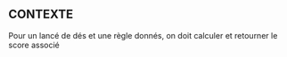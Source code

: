 ## CONTEXTE
Pour un lancé de dés et une règle donnés, on doit calculer et retourner le score associé

